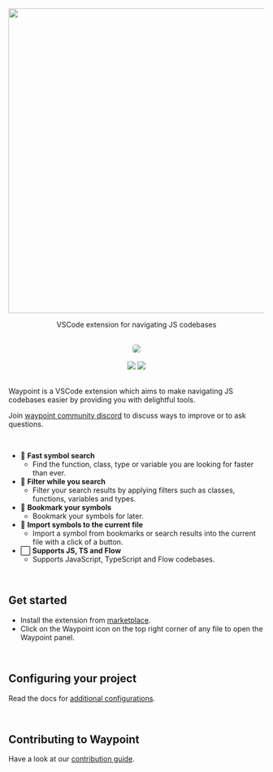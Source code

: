 <div align="center">
<img  src="https://raw.githubusercontent.com/Raathigesh/waypoint/master/docs/assets/logo.png" width="600px">

<p align="center">
  VSCode extension for navigating JS codebases
</p>
<br/>
<img style="border-radius: 5px;"  src="https://raw.githubusercontent.com/Raathigesh/waypoint/master/docs/assets/demo.png">

<br/>
<br/>
<img src="https://img.shields.io/github/workflow/status/Raathigesh/JSBubbles/Production Build?style=flat-square" />
<img src="https://img.shields.io/visual-studio-marketplace/v/Raathigeshan.waypoint?color=green&style=flat-square" />
<br />
</div>
<br/>

Waypoint is a VSCode extension which aims to make navigating JS codebases easier by providing you with delightful tools.

Join [waypoint community discord](https://discord.gg/4TN27KK) to discuss ways to improve or to ask questions.

<br />

-   💨 **Fast symbol search**
    -   Find the function, class, type or variable you are looking for faster than ever.
-   🎲 **Filter while you search**
    -   Filter your search results by applying filters such as classes, functions, variables and types.
-   🔖 **Bookmark your symbols**
    -   Bookmark your symbols for later.
-   📑 **Import symbols to the current file**
    -   Import a symbol from bookmarks or search results into the current file with a click of a button.
-   ⬜ **Supports JS, TS and Flow**
    -   Supports JavaScript, TypeScript and Flow codebases.

<br />

## Get started

-   Install the extension from [marketplace](https://marketplace.visualstudio.com/items?itemName=Raathigeshan.waypoint).
-   Click on the Waypoint icon on the top right corner of any file to open the Waypoint panel.

<br />

## Configuring your project

Read the docs for [additional configurations](https://waypoint.netlify.app/docs/folder-to-index).

<br/>

## Contributing to Waypoint

Have a look at our [contribution guide](https://waypoint.netlify.app/docs/running-locally).
